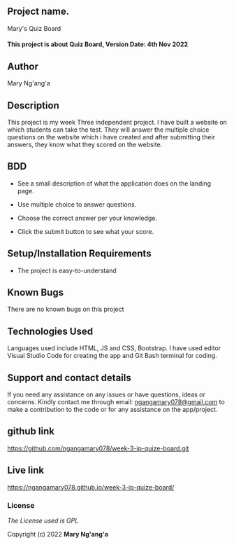 ## Project name.

Mary's Quiz Board

#### This project is about Quiz Board, Version Date: 4th Nov 2022

## Author

Mary Ng'ang'a

## Description

 This project is my week Three independent project. I have built a website on which students can take the test. They will answer the multiple choice questions on the website which i have created and after submitting their answers, they know what they scored on the website.
## BDD

- See a  small description of what the application does on the landing page.

- Use multiple choice to answer questions.

- Choose the correct answer per your knowledge.

- Click the submit button to see what your score.


## Setup/Installation Requirements

- The project is easy-to-understand


## Known Bugs

There are no known bugs on this project
## Technologies Used

Languages used include HTML, JS and CSS, Bootstrap. I have used editor Visual Studio Code for creating the app and Git Bash terminal for coding.

## Support and contact details

If you need any assistance on any issues or have questions, ideas or concerns. Kindly contact me through email: ngangamary078@gmail.com to make a contribution to the code or for any assistance on the app/project.

## github link

https://github.com/ngangamary078/week-3-ip-quize-board.git

## Live link

 https://ngangamary078.github.io/week-3-ip-quize-board/

### License

_The License used is GPL_

Copyright (c) 2022 **Mary Ng'ang'a**